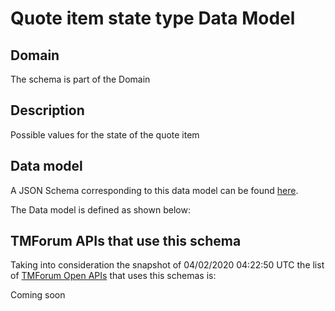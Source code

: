 # Quote item state type Data Model

## Domain

The  schema is part of the  Domain

## Description

Possible values for the state of the quote item

## Data model

A JSON Schema corresponding to this data model can be found
[here](https://github.com/tmforum-rand/schemas/blob/candidates/Product/QuoteItemStateType.schema.json).

The Data model is defined as shown below:




## TMForum APIs that use this schema

Taking into consideration the snapshot of 04/02/2020 04:22:50 UTC the list of [TMForum Open APIs](https://www.tmforum.org/open-apis/) that uses this schemas is:

Coming soon